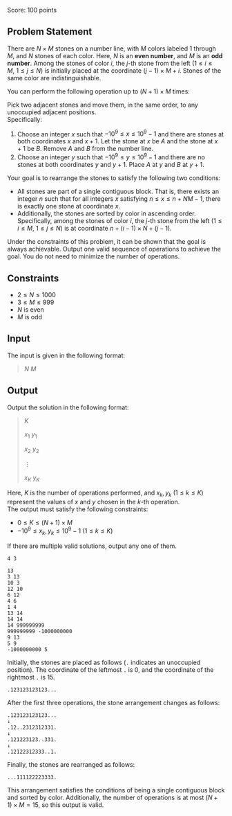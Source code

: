 Score: $100$ points

## Problem Statement

There are $N \times M$ stones on a number line, with $M$ colors labeled $1$ through $M$, and $N$ stones of each color. Here, $N$ is an **even number**, and $M$ is an **odd number**. Among the stones of color $i$, the $j$-th stone from the left $(1 \leq i \leq M,\ 1 \leq j \leq N)$ is initially placed at the coordinate $(j-1) \times M + i$. Stones of the same color are indistinguishable.

You can perform the following operation up to $(N+1) \times M$ times:

Pick two adjacent stones and move them, in the same order, to any unoccupied adjacent positions.<br>
Specifically:

1. Choose an integer $x$ such that $-10^9 \leq x \leq 10^9-1$ and there are stones at both coordinates $x$ and $x+1$. Let the stone at $x$ be $A$ and the stone at $x+1$ be $B$. Remove $A$ and $B$ from the number line.
2. Choose an integer $y$ such that $-10^9 \leq y \leq 10^9-1$ and there are no stones at both coordinates $y$ and $y+1$. Place $A$ at $y$ and $B$ at $y+1$.

Your goal is to rearrange the stones to satisfy the following two conditions:

- All stones are part of a single contiguous block. That is, there exists an integer $n$ such that for all integers $x$ satisfying $n \leq x \leq n + NM - 1$, there is exactly one stone at coordinate $x$.
- Additionally, the stones are sorted by color in ascending order. Specifically, among the stones of color $i$, the $j$-th stone from the left $(1 \leq i \leq M,\ 1 \leq j \leq N)$ is at coordinate $n + (i-1) \times N + (j-1)$.

Under the constraints of this problem, it can be shown that the goal is always achievable. Output one valid sequence of operations to achieve the goal. You do not need to minimize the number of operations.

## Constraints

- $2 \leq N \leq 1000$
- $3 \leq M \leq 999$
- $N$ is even
- $M$ is odd

## Input

The input is given in the following format:

> $N$ $M$

## Output

Output the solution in the following format:

> $K$
> 
> $x_1$ $y_1$
> 
> $x_2$ $y_2$
> 
> $\vdots$
> 
> $x_K$ $y_K$

Here, $K$ is the number of operations performed, and $x_k, y_k\ (1 \leq k \leq K)$ represent the values of $x$ and $y$ chosen in the $k$-th operation.<br>
The output must satisfy the following constraints:

- $0 \leq K \leq (N+1) \times M$
- $-10^9 \leq x_k, y_k \leq 10^9-1\ (1 \leq k \leq K)$

If there are multiple valid solutions, output any one of them.

```input1
4 3
```

```output1
13
3 13
10 3
12 10
6 12
4 6
1 4
13 14
14 14
14 999999999
999999999 -1000000000
9 13
5 9
-1000000000 5
```

Initially, the stones are placed as follows (`.` indicates an unoccupied position). The coordinate of the leftmost `.` is $0$, and the coordinate of the rightmost `.` is $15$.

```output1
.123123123123...
```

After the first three operations, the stone arrangement changes as follows:

```output1
.123123123123...
↓
.12..2312312331.
↓
.121223123..331.
↓
.12122312333..1.
```

Finally, the stones are rearranged as follows:

```output1
...111122223333.
```

This arrangement satisfies the conditions of being a single contiguous block and sorted by color. Additionally, the number of operations is at most $(N + 1) \times M = 15$, so this output is valid.